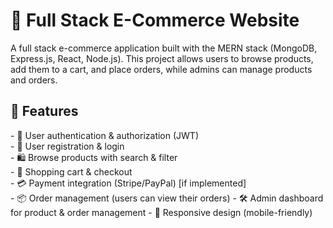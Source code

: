 <h1>🛒 Full Stack E-Commerce Website
</h1>
<p>A full stack e-commerce application built with the MERN stack (MongoDB, Express.js, React, Node.js).  
This project allows users to browse products, add them to a cart, and place orders, while admins can manage products and orders.
</p>
<h2> 🚀 Features</h2>

<p>- 🔐 User authentication & authorization (JWT)<br>
- 👤 User registration & login<br>
- 🛍 Browse products with search & filter<br>
- 🛒 Shopping cart & checkout<br>
- 💳 Payment integration (Stripe/PayPal) [if implemented]<br>
- 📦 Order management (users can view their orders)
- 🛠 Admin dashboard for product & order management
- 📱 Responsive design (mobile-friendly)
</p>
